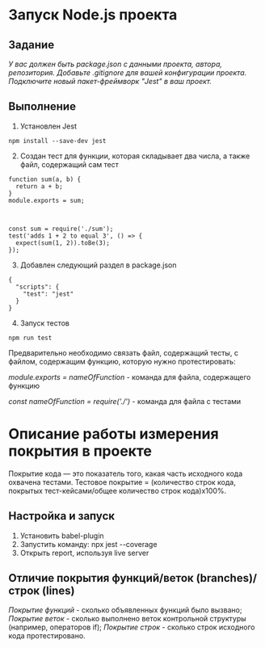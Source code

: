 # Запуск Node.js проекта

## Задание

*У вас должен быть package.json с данными проекта, автора, репозитория. Добавьте .gitignore для вашей конфигурации проекта. Подключите новый пакет-фреймворк "Jest"  в ваш проект.*

## Выполнение
1. Установлен Jest 
```
npm install --save-dev jest

```
2. Создан тест для функции, которая складывает два числа, а также файл, содержащий сам тест

```
function sum(a, b) {
  return a + b;
}
module.exports = sum;



const sum = require('./sum');
test('adds 1 + 2 to equal 3', () => {
  expect(sum(1, 2)).toBe(3);
});
```
3. Добавлен следующий раздел в package.json
```
{
  "scripts": {
    "test": "jest"
  }
}

```

4. Запуск тестов
```
npm run test

```
Предварительно необходимо связать файл, содержащий тесты, с файлом, содержащим функцию, которую нужно протестировать:

*module.exports = nameOfFunction* - команда для файла, содержащего функцию

*const nameOfFunction = require('./')* - команда для файла с тестами


# Oписание работы измерения покрытия в проекте

Покрытие кода — это показатель того, какая часть исходного кода охвачена тестами.
Тестовое покрытие = (количество строк кода, покрытых тест-кейсами/общее количество строк кода)x100%.

## Настройка и запуск

1. Установить babel-plugin
2. Запустить команду: npx jest --coverage
3. Открыть report, используя live server

## Отличие покрытия функций/веток (branches)/строк (lines)

*Покрытие функций* -  сколько объявленных функций было вызвано;
*Покрытие веток* - сколько выполнено веток контрольной структуры (например, операторов if);
*Покрытие строк* - сколько строк исходного кода протестировано.



